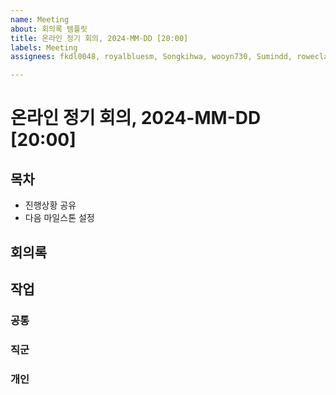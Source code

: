```yaml
---
name: Meeting
about: 회의록 템플릿
title: 온라인 정기 회의, 2024-MM-DD [20:00]
labels: Meeting
assignees: fkdl0048, royalbluesm, Songkihwa, wooyn730, Sumindd, roweclaw, jeongopo, gomgom172

---
```


# 온라인 정기 회의, 2024-MM-DD [20:00]

## 목차
- 진행상황 공유
- 다음 마일스톤 설정

## 회의록

## 작업

### 공통
### 직군
### 개인
